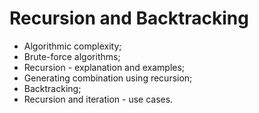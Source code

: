 # Recursion and Backtracking
* Algorithmic complexity;
* Brute-force algorithms;
* Recursion - explanation and examples;
* Generating combination using recursion;
* Backtracking;
* Recursion and iteration - use cases.